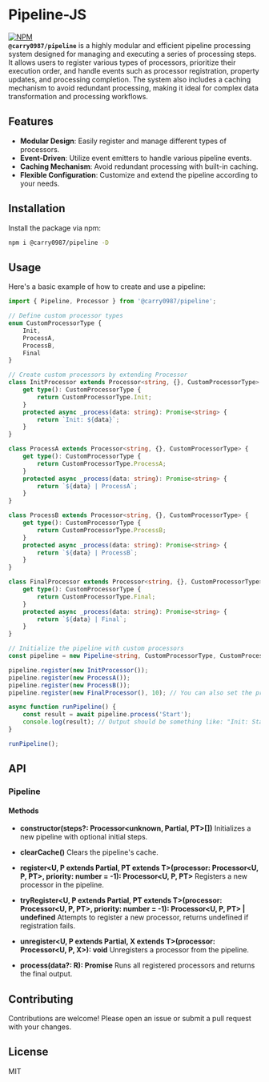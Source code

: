 # Pipeline-JS
[![NPM](https://img.shields.io/npm/v/@carry0987/pipeline.svg)](https://www.npmjs.com/package/@carry0987/pipeline)  
**`@carry0987/pipeline`** is a highly modular and efficient pipeline processing system designed for managing and executing a series of processing steps. It allows users to register various types of processors, prioritize their execution order, and handle events such as processor registration, property updates, and processing completion. The system also includes a caching mechanism to avoid redundant processing, making it ideal for complex data transformation and processing workflows.

## Features
- **Modular Design**: Easily register and manage different types of processors.
- **Event-Driven**: Utilize event emitters to handle various pipeline events.
- **Caching Mechanism**: Avoid redundant processing with built-in caching.
- **Flexible Configuration**: Customize and extend the pipeline according to your needs.

## Installation
Install the package via npm:

```bash
npm i @carry0987/pipeline -D
```

## Usage
Here's a basic example of how to create and use a pipeline:

```typescript
import { Pipeline, Processor } from '@carry0987/pipeline';

// Define custom processor types
enum CustomProcessorType {
    Init,
    ProcessA,
    ProcessB,
    Final
}

// Create custom processors by extending Processor
class InitProcessor extends Processor<string, {}, CustomProcessorType> {
    get type(): CustomProcessorType {
        return CustomProcessorType.Init;
    }
    protected async _process(data: string): Promise<string> {
        return `Init: ${data}`;
    }
}

class ProcessA extends Processor<string, {}, CustomProcessorType> {
    get type(): CustomProcessorType {
        return CustomProcessorType.ProcessA;
    }
    protected async _process(data: string): Promise<string> {
        return `${data} | ProcessA`;
    }
}

class ProcessB extends Processor<string, {}, CustomProcessorType> {
    get type(): CustomProcessorType {
        return CustomProcessorType.ProcessB;
    }
    protected async _process(data: string): Promise<string> {
        return `${data} | ProcessB`;
    }
}

class FinalProcessor extends Processor<string, {}, CustomProcessorType> {
    get type(): CustomProcessorType {
        return CustomProcessorType.Final;
    }
    protected async _process(data: string): Promise<string> {
        return `${data} | Final`;
    }
}

// Initialize the pipeline with custom processors
const pipeline = new Pipeline<string, CustomProcessorType, CustomProcessorType>();

pipeline.register(new InitProcessor());
pipeline.register(new ProcessA());
pipeline.register(new ProcessB());
pipeline.register(new FinalProcessor(), 10); // You can also set the priority

async function runPipeline() {
    const result = await pipeline.process('Start');
    console.log(result); // Output should be something like: "Init: Start | ProcessA | ProcessB | Final"
}

runPipeline();
```

## API
### Pipeline
#### Methods
- **constructor(steps?: Processor<unknown, Partial<ProcessorProps>, PT>[])**
  Initializes a new pipeline with optional initial steps.

- **clearCache()**
  Clears the pipeline's cache.

- **register<U, P extends Partial<ProcessorProps>, PT extends T>(processor: Processor<U, P, PT>, priority: number = -1): Processor<U, P, PT>**
  Registers a new processor in the pipeline.

- **tryRegister<U, P extends Partial<ProcessorProps>, PT extends T>(processor: Processor<U, P, PT>, priority: number = -1): Processor<U, P, PT> | undefined**
  Attempts to register a new processor, returns undefined if registration fails.

- **unregister<U, P extends Partial<ProcessorProps>, X extends T>(processor: Processor<U, P, X>): void**
  Unregisters a processor from the pipeline.

- **process(data?: R): Promise<R>**
  Runs all registered processors and returns the final output.

## Contributing
Contributions are welcome! Please open an issue or submit a pull request with your changes.

## License
MIT
